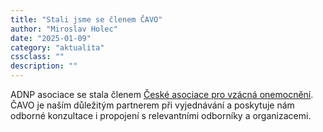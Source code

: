 ```yaml
---
title: "Stali jsme se členem ČAVO"
author: "Miroslav Holec"
date: "2025-01-09"
category: "aktualita"
cssclass: ""
description: ""
---
```


ADNP asociace se stala členem <a href="https://vzacna-onemocneni.cz">České asociace pro vzácná onemocnění</a>. ČAVO je naším důležitým partnerem při vyjednávání a poskytuje nám odborné konzultace i propojení s relevantními odborníky a organizacemi.